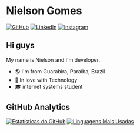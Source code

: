 # Nielson Gomes

[![GitHub](https://img.shields.io/badge/GitHub-100000?style=for-the-badge&logo=github&logoColor=white)](https://github.com/[nielsongomesdev]) [![LinkedIn](https://img.shields.io/badge/LinkedIn-0A66C2?style=for-the-badge&logo=linkedin&logoColor=white)](https://www.linkedin.com/in/[seu-perfil-linkedin]) [![Instagram](https://img.shields.io/badge/Instagram-E4405F?style=for-the-badge&logo=instagram&logoColor=white)](https://www.instagram.com/[https://www.instagram.com/niel_songomes/])

## Hi guys

My name is Nielson and I'm developer.

* 🌎 I'm from Guarabira, Paraíba, Brazil
* 💙 In love with Technology
* 🎓 internet systems student

## GitHub Analytics

[![Estatísticas do GitHub](https://github-readme-stats.vercel.app/api?username=[seu-nome-de-usuario]&show_icons=true&theme=dark)](https://github.com/[seu-nome-de-usuario])
[![Linguagens Mais Usadas](https://github-readme-stats.vercel.app/api/top-langs/?username=[seu-nome-de-usuario]&layout=compact&theme=dark)](https://github.com/[seu-nome-de-usuario])
